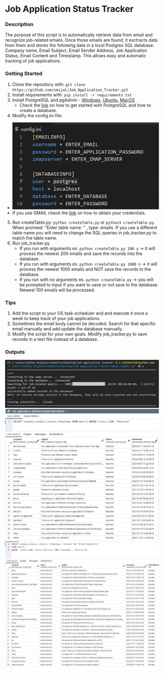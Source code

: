 # Job Application Status Tracker

### Description

The purpose of this script is to automatically retrieve data from email and recognize job-related emails. Once those emails are found, it exctracts data from them and stores the following data in a local Postgres SQL database: Company name, Email Subject, Email Sender Address, Job Application Status, Email Content and Timestamp.
This allows easy and automatic tracking of job applications.

### Getting Started

1. Clone the repository with: ``` git clone https://github.com/smijal/Job_Application_Tracker.git ```
2. Install requirements with: ``` pip install -r requirements.txt ```
3. Install PostgreSQL and pgAdmin - [Windows](https://www.youtube.com/watch?v=e1MwsT5FJRQ), [Ubuntu](https://www.youtube.com/watch?v=lX9uMCSqqko), [MacOS](https://www.youtube.com/watch?v=1aybOgni7lI)
   - Check the [link](https://www.postgresqltutorial.com/postgresql-getting-started/) on how to get started with PostgreSQL and how to create a database.
4. Modify the config.ini file: 
- ![image](https://github.com/smijal/Job_Application_Tracker/blob/main/Images/configFIle.JPG)
- If you use GMAIL check the [link](https://coderzcolumn.com/tutorials/python/imaplib-simple-guide-to-manage-mailboxes-using-python) on how to obtain your credentials.
5. Run createTable.py: ``` python createTable.py ``` or ``` python3 createTable.py ```. When promted: "Enter table name: " , type: emails. If you use a different table name you will need to change the SQL queries in job_tracker.py to match the table name.
6. Run job_tracker.py
   - If you run with arguments ex. ``` python createTable.py 200 y ``` -> it will process the newest 200 emails and save the records into the database.
   - If you run with arguments ex. ``` python createTable.py 1000 n ``` -> it will process the newest 1000 emails and NOT save the records to the database.
   - If you run with no arguments ex. ``` python createTable.py ``` -> you will be prompted to input if you want to save or not save to the database. Newest 100 emails will be processed.

### Tips

1. Add the script to your OS task-scheduler and and execute it once a week to keep track of your job applications.
2. Sometimes the email body cannot be decoded. Search for that specific email manually and add update the database manually.
3. Modify the script for your own goals. Modify job_tracker.py to save records in a text file instead of a database.

### Outputs
![image](https://github.com/smijal/Job_Application_Tracker/blob/main/Images/console_argv.JPG)
![image](https://github.com/smijal/Job_Application_Tracker/blob/main/Images/database_screenshot.JPG)
![image](https://github.com/smijal/Job_Application_Tracker/blob/main/Images/ghosted.JPG)



